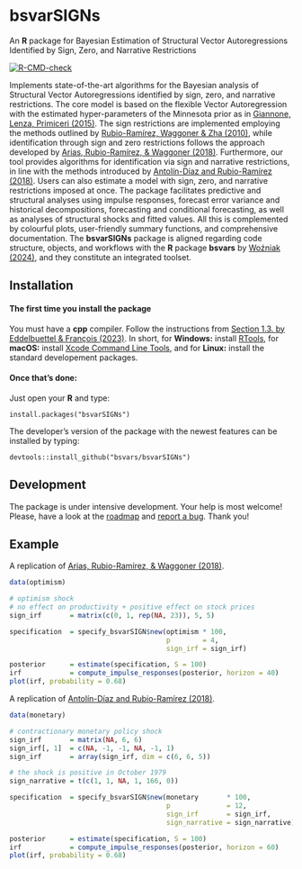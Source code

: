 
<!-- README.md is generated from README.Rmd. Please edit that file -->

# bsvarSIGNs

An **R** package for Bayesian Estimation of Structural Vector
Autoregressions Identified by Sign, Zero, and Narrative Restrictions

<!-- badges: start -->

[![R-CMD-check](https://github.com/bsvars/bsvarSIGNs/actions/workflows/R-CMD-check.yaml/badge.svg)](https://github.com/bsvars/bsvarSIGNs/actions/workflows/R-CMD-check.yaml)
<!-- badges: end -->

Implements state-of-the-art algorithms for the Bayesian analysis of
Structural Vector Autoregressions identified by sign, zero, and
narrative restrictions. The core model is based on the flexible Vector
Autoregression with the estimated hyper-parameters of the Minnesota
prior as in [Giannone, Lenza, Primiceri
(2015)](http://doi.org/10.1162/REST_a_00483). The sign restrictions are
implemented employing the methods outlined by [Rubio-Ramírez, Waggoner &
Zha (2010)](http://doi.org/10.1111/j.1467-937X.2009.00578.x), while
identification through sign and zero restrictions follows the approach
developed by [Arias, Rubio-Ramírez, & Waggoner
(2018)](http://doi.org/10.3982/ECTA14468). Furthermore, our tool
provides algorithms for identification via sign and narrative
restrictions, in line with the methods introduced by [Antolín-Díaz and
Rubio-Ramírez (2018)](http://doi.org/10.1257/aer.20161852). Users can
also estimate a model with sign, zero, and narrative restrictions
imposed at once. The package facilitates predictive and structural
analyses using impulse responses, forecast error variance and historical
decompositions, forecasting and conditional forecasting, as well as
analyses of structural shocks and fitted values. All this is
complemented by colourful plots, user-friendly summary functions, and
comprehensive documentation. The **bsvarSIGNs** package is aligned
regarding code structure, objects, and workflows with the **R** package
**bsvars** by [Woźniak
(2024)](http://doi.org/10.32614/CRAN.package.bsvars), and they
constitute an integrated toolset.

## Installation

#### The first time you install the package

You must have a **cpp** compiler. Follow the instructions from [Section
1.3. by Eddelbuettel & François
(2023)](https://cran.r-project.org/package=Rcpp/vignettes/Rcpp-FAQ.pdf).
In short, for **Windows:** install
[RTools](https://CRAN.R-project.org/bin/windows/Rtools/), for **macOS:**
install [Xcode Command Line
Tools](https://www.freecodecamp.org/news/install-xcode-command-line-tools/),
and for **Linux:** install the standard developement packages.

#### Once that’s done:

Just open your **R** and type:

    install.packages("bsvarSIGNs")

The developer’s version of the package with the newest features can be
installed by typing:

    devtools::install_github("bsvars/bsvarSIGNs")

## Development

The package is under intensive development. Your help is most welcome!
Please, have a look at the
[roadmap](https://github.com/bsvars/bsvarSIGNs/milestones) and [report a
bug](https://github.com/bsvars/bsvarSIGNs/issues). Thank you!

## Example

A replication of [Arias, Rubio-Ramírez, & Waggoner
(2018)](http://doi.org/10.3982/ECTA14468).

``` r
data(optimism)

# optimism shock
# no effect on productivity + positive effect on stock prices
sign_irf       = matrix(c(0, 1, rep(NA, 23)), 5, 5)

specification  = specify_bsvarSIGN$new(optimism * 100,
                                       p        = 4,
                                       sign_irf = sign_irf)

posterior      = estimate(specification, S = 100)
irf            = compute_impulse_responses(posterior, horizon = 40)
plot(irf, probability = 0.68)
```

A replication of [Antolín-Díaz and Rubio-Ramírez
(2018)](http://doi.org/10.1257/aer.20161852).

``` r
data(monetary)

# contractionary monetary policy shock
sign_irf       = matrix(NA, 6, 6)
sign_irf[, 1]  = c(NA, -1, -1, NA, -1, 1)
sign_irf       = array(sign_irf, dim = c(6, 6, 5))

# the shock is positive in October 1979
sign_narrative = t(c(1, 1, NA, 1, 166, 0))

specification  = specify_bsvarSIGN$new(monetary       * 100,
                                       p              = 12,
                                       sign_irf       = sign_irf,
                                       sign_narrative = sign_narrative)

posterior      = estimate(specification, S = 100)
irf            = compute_impulse_responses(posterior, horizon = 60)
plot(irf, probability = 0.68)
```
